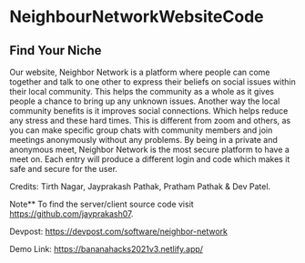 # NeighbourNetworkWebsiteCode

## Find Your Niche

Our website, Neighbor Network is a platform where people can come together and talk to one other to express their beliefs on social issues within their local community. This helps the community as a whole as it gives people a chance to bring up any unknown issues. Another way the local community benefits is it improves social connections. Which helps reduce any stress and these hard times. This is different from zoom and others, as you can make specific group chats with community members and join meetings anonymously without any problems. By being in a private and anonymous meet, Neighbor Network is the most secure platform to have a meet on. Each entry will produce a different login and code which makes it safe and secure for the user.

Credits: Tirth Nagar, Jayprakash Pathak, Pratham Pathak & Dev Patel.

Note** To find the server/client source code visit https://github.com/jayprakash07.

Devpost: https://devpost.com/software/neighbor-network

Demo Link: https://bananahacks2021v3.netlify.app/
